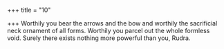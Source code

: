 +++
title = "10"

+++
Worthily you bear the arrows and the bow and worthily the sacrificial  neck ornament of all forms.
Worthily you parcel out the whole formless void. Surely there exists  nothing more powerful than you, Rudra.